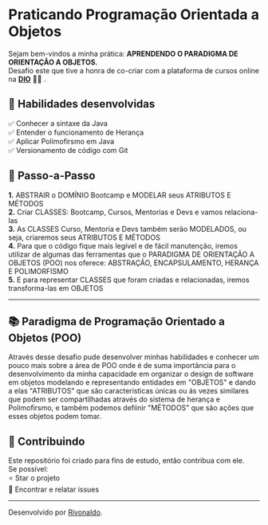 <h1> Praticando Programação Orientada a Objetos</h1>


<p> Sejam bem-vindos a minha prática: <strong>APRENDENDO O PARADIGMA DE ORIENTAÇÃO A OBJETOS.</strong><br>Desafio este que tive a honra de co-criar com a plataforma de cursos online  na <strong><a href="https://web.digitalinnovation.one/">DIO</a></strong> 💛🧡 .<br>
   



<h2>🛑 Habilidades desenvolvidas</h2>

<p>
✅ Conhecer a sintaxe da Java<br>
✅ Entender o funcionamento de Herança<br>
✅ Aplicar Polimofirsmo em Java<br>
✅ Versionamento de código com Git<br>
</p>


<h2> 👣 Passo-a-Passo</h2>

<p>
<strong>	1.</strong> ABSTRAIR o DOMÍNIO Bootcamp e MODELAR seus ATRIBUTOS E MÉTODOS <br>
<strong>	2.</strong> Criar CLASSES: Bootcamp, Cursos, Mentorias e Devs e vamos relaciona-las <br>
<strong>	3.</strong> As CLASSES Curso, Mentoria e Devs também serão MODELADOS, ou seja, criaremos seus ATRIBUTOS E MÉTODOS <br> 
<strong>	4.</strong> Para que o código fique mais legível e de fácil manutenção, iremos utilizar de algumas das ferramentas que o PARADIGMA DE ORIENTAÇÃO A OBJETOS (POO) nos oferece: ABSTRAÇÃO, ENCAPSULAMENTO, HERANÇA E POLIMORFISMO <br>
<strong>	5.</strong> E para representar CLASSES que foram criadas e relacionadas, iremos transforma-las em OBJETOS<br>
</p>

----

<h2> 📚 Paradigma de Programação Orientado a Objetos (POO) </h2>

<p> Através desse desafio pude desenvolver minhas habilidades e conhecer um pouco mais sobre a área de POO onde é de suma importância para o desenvolvimento da minha capacidade em organizar o design de software em objetos modelando e representando entidades em "OBJETOS" e dando a elas "ATRIBUTOS" que são características únicas ou ás vezes similares que podem ser compartilhadas através do sistema de herança e Polimofirsmo, e também podemos defiinir "MÉTODOS" que são ações que esses objetos podem tomar.<p>

<h2> 🤝 Contribuindo </h2>

<p>
Este repositório foi criado para fins de estudo, então contribua com ele.
<br>
Se possível:<br>
⭐️  Star o projeto<br>
🐛 Encontrar e relatar issues<br>
</p>



------------

Desenvolvido por [Rivonaldo](https://www.linkedin.com/in/rivonaldofilho/ "Rivonaldo").